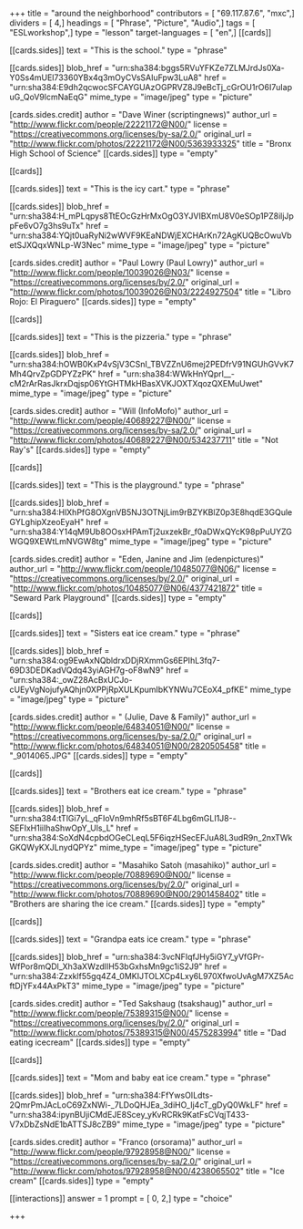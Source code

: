 +++
title = "around the neighborhood"
contributors = [ "69.117.87.6", "mxc",]
dividers = [ 4,]
headings = [ "Phrase", "Picture", "Audio",]
tags = [ "ESLworkshop",]
type = "lesson"
target-languages = [ "en",]
[[cards]]

[[cards.sides]]
text = "This is the school."
type = "phrase"

[[cards.sides]]
blob_href = "urn:sha384:bggs5RVuYFKZe7ZLMJrdJs0Xa-Y0Ss4mUEl73360YBx4q3mOyCVsSAIuFpw3LuA8"
href = "urn:sha384:E9dh2qcwocSFCAYGUAzOGPRVZ8J9eBcTj_cGrOU1rO6I7uIapuG_QoV9lcmNaEqG"
mime_type = "image/jpeg"
type = "picture"

[cards.sides.credit]
author = "Dave Winer (scriptingnews)"
author_url = "http://www.flickr.com/people/22221172@N00/"
license = "https://creativecommons.org/licenses/by-sa/2.0/"
original_url = "http://www.flickr.com/photos/22221172@N00/5363933325"
title = "Bronx High School of Science"
[[cards.sides]]
type = "empty"

[[cards]]

[[cards.sides]]
text = "This is the icy cart."
type = "phrase"

[[cards.sides]]
blob_href = "urn:sha384:H_mPLqpys8TtEOcGzHrMxOgO3YJVIBXmU8V0eSOp1PZ8iljJppFe6vO7g3hs9uTx"
href = "urn:sha384:YQjt0uaRyNi2wWVF9KEaNDWjEXCHArKn72AgKUQBcOwuVbetSJXQqxWNLp-W3Nec"
mime_type = "image/jpeg"
type = "picture"

[cards.sides.credit]
author = "Paul Lowry (Paul Lowry)"
author_url = "http://www.flickr.com/people/10039026@N03/"
license = "https://creativecommons.org/licenses/by/2.0/"
original_url = "http://www.flickr.com/photos/10039026@N03/2224927504"
title = "Libro Rojo: El Piraguero"
[[cards.sides]]
type = "empty"

[[cards]]

[[cards.sides]]
text = "This is the pizzeria."
type = "phrase"

[[cards.sides]]
blob_href = "urn:sha384:hOWB0KxP4vSjV3CSnI_TBVZZnU6mej2PEDfrV91NGUhGVvK7Mh4QrvZpGDPYZzPK"
href = "urn:sha384:WWkHnYQprl__-cM2rArRasJkrxDqjsp06YtGHTMkHBasXVKJOXTXqozQXEMuUwet"
mime_type = "image/jpeg"
type = "picture"

[cards.sides.credit]
author = "Will (InfoMofo)"
author_url = "http://www.flickr.com/people/40689227@N00/"
license = "https://creativecommons.org/licenses/by-sa/2.0/"
original_url = "http://www.flickr.com/photos/40689227@N00/534237711"
title = "Not Ray's"
[[cards.sides]]
type = "empty"

[[cards]]

[[cards.sides]]
text = "This is the playground."
type = "phrase"

[[cards.sides]]
blob_href = "urn:sha384:HlXhPfG8OXgnVB5NJ3OTNjLim9rBZYKBlZ0p3E8hqdE3GQuleGYLghipXzeoEyaH"
href = "urn:sha384:Y14qM9Ub8OOsxHPAmTj2uxzekBr_f0aDWxQYcK98pPuUYZGWGQ9XEWtLmNVGW8tg"
mime_type = "image/jpeg"
type = "picture"

[cards.sides.credit]
author = "Eden, Janine and Jim (edenpictures)"
author_url = "http://www.flickr.com/people/10485077@N06/"
license = "https://creativecommons.org/licenses/by/2.0/"
original_url = "http://www.flickr.com/photos/10485077@N06/4377421872"
title = "Seward Park Playground"
[[cards.sides]]
type = "empty"

[[cards]]

[[cards.sides]]
text = "Sisters eat ice cream."
type = "phrase"

[[cards.sides]]
blob_href = "urn:sha384:og9EwAxNQbldrxDDjRXmmGs6EPIhL3fq7-69D3DEDKadVQdq43yiAGH7g-oF8wN9"
href = "urn:sha384:_owZ28AcBxUCJo-cUEyVgNojufyAQhjn0XPPjRpXULKpumIbKYNWu7CEoX4_pfKE"
mime_type = "image/jpeg"
type = "picture"

[cards.sides.credit]
author = " (Julie, Dave & Family)"
author_url = "http://www.flickr.com/people/64834051@N00/"
license = "https://creativecommons.org/licenses/by-sa/2.0/"
original_url = "http://www.flickr.com/photos/64834051@N00/2820505458"
title = "_9014065.JPG"
[[cards.sides]]
type = "empty"

[[cards]]

[[cards.sides]]
text = "Brothers eat ice cream."
type = "phrase"

[[cards.sides]]
blob_href = "urn:sha384:tTlGi7yL_qFIoVn9mhRf5sBT6F4Lbg6mGLI1J8--SEFIxH1iiIhaShwOpY_Uls_L"
href = "urn:sha384:SoXdN4cpbdOGeCLeqL5F6iqzHSecEFJuA8L3udR9n_2nxTWkGKQWyKXJLnydQPYz"
mime_type = "image/jpeg"
type = "picture"

[cards.sides.credit]
author = "Masahiko Satoh (masahiko)"
author_url = "http://www.flickr.com/people/70889690@N00/"
license = "https://creativecommons.org/licenses/by/2.0/"
original_url = "http://www.flickr.com/photos/70889690@N00/2901458402"
title = "Brothers are sharing the ice cream."
[[cards.sides]]
type = "empty"

[[cards]]

[[cards.sides]]
text = "Grandpa eats ice cream."
type = "phrase"

[[cards.sides]]
blob_href = "urn:sha384:3vcNFIqfJHy5iGY7_yVfGPr-WfPor8mQDl_Xh3aXWzdlIH53bGxhsMn9gc1iS2J9"
href = "urn:sha384:Zzxklf55gq4Z4_0MKIJTOLXCp4Lxy6L970XfwoUvAgM7XZ5AcftDjYFx44AxPkT3"
mime_type = "image/jpeg"
type = "picture"

[cards.sides.credit]
author = "Ted Sakshaug (tsakshaug)"
author_url = "http://www.flickr.com/people/75389315@N00/"
license = "https://creativecommons.org/licenses/by/2.0/"
original_url = "http://www.flickr.com/photos/75389315@N00/4575283994"
title = "Dad eating icecream"
[[cards.sides]]
type = "empty"

[[cards]]

[[cards.sides]]
text = "Mom and baby eat ice cream."
type = "phrase"

[[cards.sides]]
blob_href = "urn:sha384:FfYwsOILdts-2QmrPmJAcLoC69ZxNWi-_7LDoQHJEa_3diHO_Ij4cT_gDyQ0WkLF"
href = "urn:sha384:ipynBUjiCMdEJE8Scey_yKvRCRk9KatFsCVqjT433-V7xDbZsNdE1bATTSJ8cZB9"
mime_type = "image/jpeg"
type = "picture"

[cards.sides.credit]
author = "Franco (orsorama)"
author_url = "http://www.flickr.com/people/97928958@N00/"
license = "https://creativecommons.org/licenses/by-sa/2.0/"
original_url = "http://www.flickr.com/photos/97928958@N00/4238065502"
title = "Ice cream"
[[cards.sides]]
type = "empty"

[[interactions]]
answer = 1
prompt = [ 0, 2,]
type = "choice"

+++
